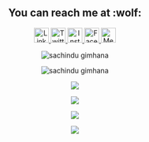 
  
<h2 align="center">You can reach me at :wolf:</h2>

<p align="center">
  
  <a href="https://www.linkedin.com/in/sachindugimhana/">
    <img src="https://www.vectorlogo.zone/logos/linkedin/linkedin-icon.svg" alt="LinkedIn Profile" height="30" width="30">
  </a>

  <a href="https://twitter.com/Sachindu15">
    <img src="https://www.vectorlogo.zone/logos/twitter/twitter-icon.svg" alt="Twitter Profile" height="30" width="30">
  </a>

  <a href="https://www.instagram.com/sachindu.ig/">
    <img src="https://www.vectorlogo.zone/logos/instagram/instagram-icon.svg" alt="Instagram Profile" height="30" width="30">
  </a>

  <a href="https://www.facebook.com/sachindu.gimhana99/">
    <img src="https://i1.wp.com/www.ccf.org.ph/wp-content/uploads/2020/06/fb-logo.png?fit=259%2C194&ssl=1" alt="Facebook Profile" height="30" width="30">
  </a>

  <a href="https://medium.com/@sachindugimhana">
    <img src="https://www.vectorlogo.zone/logos/medium/medium-tile.svg" alt="Medium Profile" height="30" width="30">
  </a>
 
</p>

<p align="center"> <img src="https://komarev.com/ghpvc/?username=sachindug&label=Profile%20views&color=0e75b6&style=flat" alt="sachindu gimhana" /> </p>
<p align="center"><img align="center" src="https://github-readme-streak-stats.herokuapp.com/?user=sachindug&" alt="sachindu gimhana" /></p>
<p align="center"><img src="http://github-profile-summary-cards.vercel.app/api/cards/profile-details?username=SachinduG&theme=gruvbox"/></p>
<p align="center"><img src="http://github-profile-summary-cards.vercel.app/api/cards/repos-per-language?username=SachinduG&theme=gruvbox"/></p>
<p align="center"><img src="http://github-profile-summary-cards.vercel.app/api/cards/most-commit-language?username=SachinduG&theme=gruvbox"/></p>
<p align="center"><img src="http://github-profile-summary-cards.vercel.app/api/cards/stats?username=SachinduG&theme=gruvbox"/></p>


